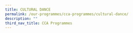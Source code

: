 ```yaml
---
title: CULTURAL DANCE
permalink: /our-programmes/cca-programmes/cultural-dance/
description: ""
third_nav_title: CCA Programmes
---
```

